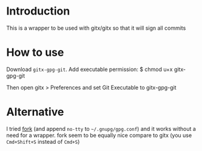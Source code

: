 Introduction
============
This is a wrapper to be used with gitx/gitx so that it will sign all
commits

How to use
==========

Download `gitx-gpg-git`. Add executable permission:
  $ chmod u+x gitx-gpg-git

Then open gitx > Preferences and set Git Executable to gitx-gpg-git

Alternative
===========
I tried [fork](https://git-fork.com/) (and append `no-tty` to `~/.gnupg/gpg.conf`) and it works
without a need for a wrapper.
fork seem to be equally nice compare to gitx (you use `Cmd+Shift+S`
instead of `Cmd+S`)
